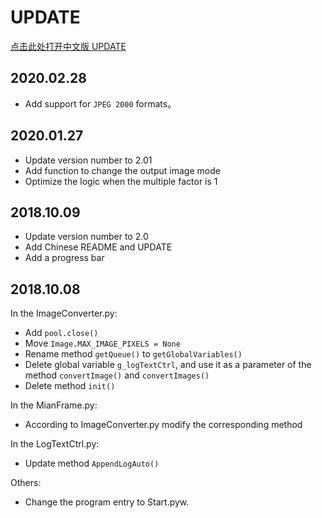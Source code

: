 # UPDATE

[点击此处打开中文版 UPDATE](./UPDATE.zh-CN.md)

## 2020.02.28

- Add support for ```JPEG 2000``` formats。

## 2020.01.27

- Update version number to 2.01
- Add function to change the output image mode
- Optimize the logic when the multiple factor is 1

## 2018.10.09

- Update version number to 2.0
- Add Chinese README and UPDATE
- Add a progress bar

## 2018.10.08

In the ImageConverter.py:

- Add ```pool.close()```
- Move ```Image.MAX_IMAGE_PIXELS = None```
- Rename method ```getQueue()``` to ```getGlobalVariables()```
- Delete global variable ```g_logTextCtrl```, and use it as a parameter of the method ```convertImage()``` and ```convertImages()```
- Delete method ```init()```

In the MianFrame.py:

- According to ImageConverter.py modify the corresponding method

In the LogTextCtrl.py:

- Update method ```AppendLogAuto()```

Others:

- Change the program entry to Start.pyw.
